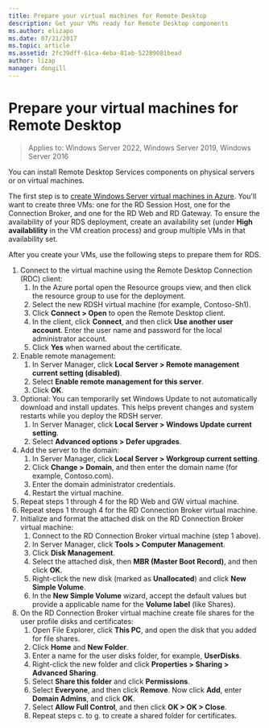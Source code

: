 ```yaml
---
title: Prepare your virtual machines for Remote Desktop
description: Get your VMs ready for Remote Desktop components
ms.author: elizapo
ms.date: 07/21/2017
ms.topic: article
ms.assetid: 2fc39dff-61ca-4eba-81ab-52289081bead
author: lizap
manager: dongill
---
```


# Prepare your virtual machines for Remote Desktop

>Applies to: Windows Server 2022, Windows Server 2019, Windows Server 2016

You can install Remote Desktop Services components on physical servers or on virtual machines.

The first step is to [create Windows Server virtual machines in Azure](/azure/virtual-machines/windows/quick-create-portal). You'll want to create three VMs: one for the RD Session Host, one for the Connection Broker, and one for the RD Web and RD Gateway. To ensure the availability of your RDS deployment, create an availability set (under **High availablility** in the VM creation process) and group multiple VMs in that availability set.

After you create your VMs, use the following steps to prepare them for RDS.

1.  Connect to the virtual machine using the Remote Desktop Connection (RDC) client:
    1.  In the Azure portal open the  Resource groups view, and then click the resource group to use for the deployment.
    2.  Select the new RDSH virtual machine (for example, Contoso-Sh1).
    3.  Click **Connect > Open** to open the Remote Desktop client.
    4.  In the client, click **Connect**, and then click **Use another user account**. Enter the user name and password for the local administrator account.
    5.  Click **Yes** when warned about the certificate.
2.  Enable remote management:
    1.  In Server Manager, click **Local Server > Remote management current setting (disabled)**.
    2.  Select **Enable remote management for this server**.
    3.  Click **OK**.
3.  Optional: You can temporarily set Windows Update to not automatically download and install updates. This helps prevent changes and system restarts while you deploy the RDSH server.
    1.  In Server Manager, click **Local Server > Windows Update current setting**.
    2.  Select **Advanced options > Defer upgrades**.
4.  Add the server to the domain:
    1.  In Server Manager, click **Local Server > Workgroup current setting**.
    2.  Click **Change > Domain**, and then enter the domain name (for example, Contoso.com).
    3.  Enter the domain administrator credentials.
    4.  Restart the virtual machine.
5.  Repeat steps 1 through 4 for the RD Web and GW virtual machine.
6.  Repeat steps 1 through 4 for the RD Connection Broker virtual machine.
7.  Initialize and format the attached disk on the RD Connection Broker virtual machine:
    1.  Connect to the RD Connection Broker virtual machine (step 1 above).
    2.  In Server Manager, click **Tools > Computer Management**.
    3.  Click **Disk Management**.
    4.  Select the attached disk, then **MBR (Master Boot Record)**, and then click **OK**.
    5.  Right-click the new disk (marked as **Unallocated**) and click **New Simple Volume**.
    6.  In the **New Simple Volume** wizard, accept the default values but provide a applicable name for the **Volume label** (like Shares).
8.  On the RD Connection Broker virtual machine create file shares for the user profile disks and certificates:
    1.  Open File Explorer, click **This PC**, and open the disk that you added for file shares.
    2.  Click **Home** and **New Folder**.
    3.  Enter a name for the user disks folder, for example, **UserDisks**.
    4.  Right-click the new folder and click **Properties > Sharing > Advanced Sharing**.
    5.  Select **Share this folder** and click **Permissions**.
    6.  Select **Everyone**, and then click **Remove**. Now click **Add**, enter **Domain Admins**, and click **OK**.
    7.  Select **Allow Full Control**, and then click **OK > OK > Close**.
    8.  Repeat steps c. to g. to create a shared folder for certificates.


